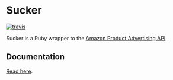 # Sucker

[![travis](https://secure.travis-ci.org/papercavalier/sucker.png)](http://travis-ci.org/papercavalier/sucker)

Sucker is a Ruby wrapper to the
[Amazon Product Advertising API](https://affiliate-program.amazon.co.uk/gp/advertising/api/detail/main.html).

## Documentation

[Read here](http://code.papercavalier.com/sucker/).
